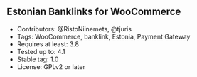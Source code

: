 ## Estonian Banklinks for WooCommerce ##

- Contributors: @RistoNiinemets, @tjuris
- Tags: WooCommerce, banklink, Estonia, Payment Gateway
- Requires at least: 3.8
- Tested up to: 4.1
- Stable tag: 1.0
- License: GPLv2 or later
